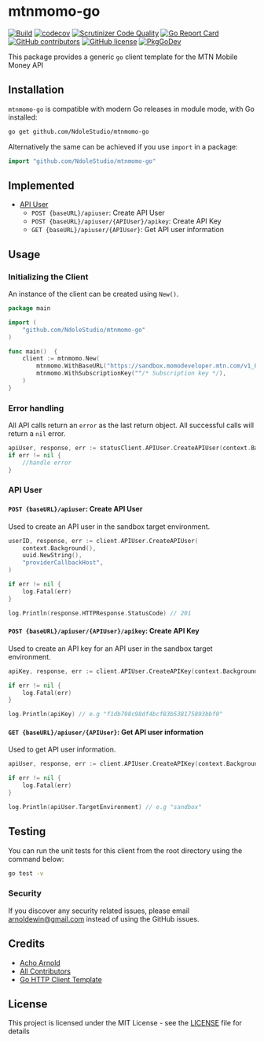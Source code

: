 # mtnmomo-go

[![Build](https://github.com/NdoleStudio/mtnmomo-go/actions/workflows/main.yml/badge.svg)](https://github.com/NdoleStudio/mtnmomo-go/actions/workflows/main.yml)
[![codecov](https://codecov.io/gh/NdoleStudio/mtnmomo-go/branch/main/graph/badge.svg)](https://codecov.io/gh/NdoleStudio/mtnmomo-go)
[![Scrutinizer Code Quality](https://scrutinizer-ci.com/g/NdoleStudio/mtnmomo-go/badges/quality-score.png?b=main)](https://scrutinizer-ci.com/g/NdoleStudio/mtnmomo-go/?branch=main)
[![Go Report Card](https://goreportcard.com/badge/github.com/NdoleStudio/mtnmomo-go)](https://goreportcard.com/report/github.com/NdoleStudio/mtnmomo-go)
[![GitHub contributors](https://img.shields.io/github/contributors/NdoleStudio/mtnmomo-go)](https://github.com/NdoleStudio/mtnmomo-go/graphs/contributors)
[![GitHub license](https://img.shields.io/github/license/NdoleStudio/mtnmomo-go?color=brightgreen)](https://github.com/NdoleStudio/mtnmomo-go/blob/master/LICENSE)
[![PkgGoDev](https://pkg.go.dev/badge/github.com/NdoleStudio/mtnmomo-go)](https://pkg.go.dev/github.com/NdoleStudio/mtnmomo-go)


This package provides a generic `go` client template for the MTN Mobile Money API

## Installation

`mtnmomo-go` is compatible with modern Go releases in module mode, with Go installed:

```bash
go get github.com/NdoleStudio/mtnmomo-go
```

Alternatively the same can be achieved if you use `import` in a package:

```go
import "github.com/NdoleStudio/mtnmomo-go"
```


## Implemented

- [API User](#api-user)
    - `POST {baseURL}/apiuser`: Create API User
    - `POST {baseURL}/apiuser/{APIUser}/apikey`: Create API Key
    - `GET {baseURL}/apiuser/{APIUser}`: Get API user information

## Usage

### Initializing the Client

An instance of the client can be created using `New()`.

```go
package main

import (
    "github.com/NdoleStudio/mtnmomo-go"
)

func main()  {
    client := mtnmomo.New(
        mtnmomo.WithBaseURL("https://sandbox.momodeveloper.mtn.com/v1_0"),
        mtnmomo.WithSubscriptionKey(""/* Subscription key */),
    )
}
```

### Error handling

All API calls return an `error` as the last return object. All successful calls will return a `nil` error.

```go
apiUser, response, err := statusClient.APIUser.CreateAPIUser(context.Background())
if err != nil {
    //handle error
}
```

### API User

#### `POST {baseURL}/apiuser`: Create API User

Used to create an API user in the sandbox target environment.

```go
userID, response, err := client.APIUser.CreateAPIUser(
	context.Background(),
	uuid.NewString(),
	"providerCallbackHost",
)

if err != nil {
    log.Fatal(err)
}

log.Println(response.HTTPResponse.StatusCode) // 201
```

#### `POST {baseURL}/apiuser/{APIUser}/apikey`: Create API Key

Used to create an API key for an API user in the sandbox target environment.

```go
apiKey, response, err := client.APIUser.CreateAPIKey(context.Background(), "userID")

if err != nil {
    log.Fatal(err)
}

log.Println(apiKey) // e.g "f1db798c98df4bcf83b538175893bbf0"
```

#### `GET {baseURL}/apiuser/{APIUser}`: Get API user information

Used to get API user information.

```go
apiUser, response, err := client.APIUser.CreateAPIKey(context.Background(), "userID")

if err != nil {
    log.Fatal(err)
}

log.Println(apiUser.TargetEnvironment) // e.g "sandbox"
```


## Testing

You can run the unit tests for this client from the root directory using the command below:

```bash
go test -v
```

### Security

If you discover any security related issues, please email arnoldewin@gmail.com instead of using the GitHub issues.

## Credits

- [Acho Arnold](https://github.com/achoarnold)
- [All Contributors](../../contributors)
- [Go HTTP Client Template](https://github.com/NdoleStudio/go-http-client)


## License

This project is licensed under the MIT License - see the [LICENSE](LICENSE) file for details
